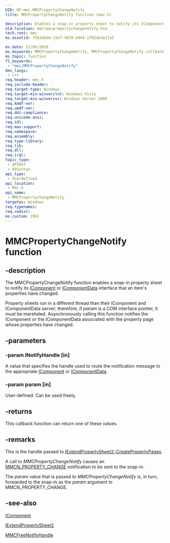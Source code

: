 ```yaml
---
UID: NF:mmc.MMCPropertyChangeNotify
title: MMCPropertyChangeNotify function (mmc.h)

description: Enables a snap-in property sheet to notify its IComponent or IComponentData interface that an item's properties have changed.
old-location: mmc\mmcpropertychangenotify.htm
tech.root: mmc
ms.assetid: f563a6dd-22e7-4839-bd44-1702ab3e17a3

ms.date: 12/05/2018
ms.keywords: MMCPropertyChangeNotify, MMCPropertyChangeNotify callback, MMCPropertyChangeNotify callback function [MMC], _slate_mmcpropertychangenotify, mmc.mmcpropertychangenotify, mmc/MMCPropertyChangeNotify
ms.topic: function
f1_keywords: 
 - "mmc/MMCPropertyChangeNotify"
dev_langs:
 - c++
req.header: mmc.h
req.include-header: 
req.target-type: Windows
req.target-min-winverclnt: Windows Vista
req.target-min-winversvr: Windows Server 2008
req.kmdf-ver: 
req.umdf-ver: 
req.ddi-compliance: 
req.unicode-ansi: 
req.idl: 
req.max-support: 
req.namespace: 
req.assembly: 
req.type-library: 
req.lib: 
req.dll: 
req.irql: 
topic_type:
 - APIRef
 - kbSyntax
api_type:
 - UserDefined
api_location:
 - Mmc.h
api_name:
 - MMCPropertyChangeNotify
targetos: Windows
req.typenames: 
req.redist: 
ms.custom: 19H1
---
```


# MMCPropertyChangeNotify function


## -description


The 
MMCPropertyChangeNotify function enables a snap-in property sheet to notify its 
<a href="https://docs.microsoft.com/windows/desktop/api/mmc/nn-mmc-icomponent">IComponent</a> or 
<a href="https://docs.microsoft.com/windows/desktop/api/mmc/nn-mmc-icomponentdata">IComponentData</a> interface that an item's properties have changed.

Property sheets run in a different thread than their 
IComponent and 
IComponentData server; therefore, if <i>param</i> is a COM interface pointer, it must be marshaled. Asynchronously calling this function notifies the 
IComponent or the 
IComponentData associated with the property page whose properties have changed.


## -parameters




### -param lNotifyHandle [in]

A value that specifies the handle used to route the notification message to the appropriate 
<a href="https://docs.microsoft.com/windows/desktop/api/mmc/nn-mmc-icomponent">IComponent</a> or 
<a href="https://docs.microsoft.com/windows/desktop/api/mmc/nn-mmc-icomponentdata">IComponentData</a>.


### -param param [in]

User-defined. Can be used freely.


## -returns



This callback function can return one of these values.




## -remarks



This is the handle passed to <a href="https://docs.microsoft.com/previous-versions/windows/desktop/legacy/aa814847(v=vs.85)">IExtendPropertySheet2::CreatePropertyPages</a>.

A call to 
<i>MMCPropertyChangeNotify</i> causes an <a href="https://docs.microsoft.com/previous-versions/windows/desktop/mmc/mmcn-property-change">MMCN_PROPERTY_CHANGE</a> notification to be sent to the snap-in.

The <i>param</i> value that is passed to 
<i>MMCPropertyChangeNotify</i> is, in turn, forwarded to the snap-in as the <i>param</i> argument to MMCN_PROPERTY_CHANGE.




## -see-also




<a href="https://docs.microsoft.com/windows/desktop/api/mmc/nn-mmc-icomponent">IComponent</a>



<a href="https://docs.microsoft.com/windows/desktop/api/mmc/nn-mmc-iextendpropertysheet2">IExtendPropertySheet2</a>



<a href="https://docs.microsoft.com/windows/desktop/api/mmc/nf-mmc-mmcfreenotifyhandle">MMCFreeNotifyHandle</a>
 

 

